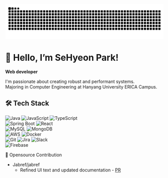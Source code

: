 <picture>
  <source media="(prefers-color-scheme: dark)" srcset="https://github.com/gepetton/gepetton/blob/output/github-contribution-grid-snake-dark.svg" />
  <source media="(prefers-color-scheme: light)" srcset="https://github.com/gepetton/gepetton/blob/output/github-contribution-grid-snake.svg" />
  <img alt="github-snake" src="https://github.com/gepetton/gepetton/blob/output/github-contribution-grid-snake.svg" />
</picture>

# 👋 Hello, I’m SeHyeon Park!
**Web developer**

I'm passionate about creating robust and performant systems.<br>
Majoring in Computer Engineering at Hanyang University ERICA Campus.

<!--
## 🏁 Projects
- **Project Name 1** - A brief description of the project  
  *Tech: Spring Boot, JPA, MySQL, AWS* | [GitHub](link)
- **Project Name 2** - A brief description of the project  
  *Tech: Spring Boot, JPA, MySQL, AWS* | [GitHub](link)-->

## 🛠️ Tech Stack
![Java](https://img.shields.io/badge/Java-ED8B00?style=flat-square&logo=openjdk&logoColor=white)
![JavaScript](https://img.shields.io/badge/JavaScript-F7DF1E?style=flat-square&logo=javascript&logoColor=black)
![TypeScript](https://img.shields.io/badge/TypeScript-3178C6?style=flat-square&logo=typescript&logoColor=white)
<br>
![Spring Boot](https://img.shields.io/badge/Spring%20Boot-6DB33F?style=flat-square&logo=spring&logoColor=white)
![React](https://img.shields.io/badge/React-61DAFB?style=flat-square&logo=react&logoColor=black)
<br>
![MySQL](https://img.shields.io/badge/MySQL-4479A1?style=flat-square&logo=mysql&logoColor=white)
![MongoDB](https://img.shields.io/badge/MongoDB-47A248?style=flat-square&logo=mongodb&logoColor=white)
<br>
![AWS](https://img.shields.io/badge/AWS-FF9900?style=flat-square&logo=amazon-aws&logoColor=white)
![Docker](https://img.shields.io/badge/Docker-0DB7ED?style=flat-square&logo=docker&logoColor=white)
<br>
![Git](https://img.shields.io/badge/Git-F05032?style=flat-square&logo=git&logoColor=white)
![Jira](https://img.shields.io/badge/Jira-0052CC?style=flat-square&logo=jira&logoColor=white)
![Slack](https://img.shields.io/badge/Slack-4A154B?style=flat-square&logo=slack&logoColor=white)
<br>
![Firebase](https://img.shields.io/badge/Firebase-FFCA28?style=flat-square&logo=firebase&logoColor=black)

🤝 Opensource Contribution
- Jabref/jabref
  - Refined UI text and updated documentation - [PR](https://github.com/JabRef/jabref/pull/12582)
